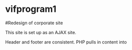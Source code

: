 vifprogram1
===========

#Redesign of corporate site

This site is set up as an AJAX site. 

Header and footer are consistent. PHP pulls in content into <div id="main-content">
